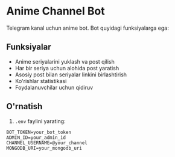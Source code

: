 # Anime Channel Bot

Telegram kanal uchun anime bot. Bot quyidagi funksiyalarga ega:

## Funksiyalar
- Anime seriyalarini yuklash va post qilish
- Har bir seriya uchun alohida post yaratish
- Asosiy post bilan seriyalar linkini birlashtirish
- Ko'rishlar statistikasi
- Foydalanuvchilar uchun qidiruv

## O'rnatish
1. `.env` faylini yarating:
```env
BOT_TOKEN=your_bot_token
ADMIN_ID=your_admin_id
CHANNEL_USERNAME=@your_channel
MONGODB_URI=your_mongodb_uri
